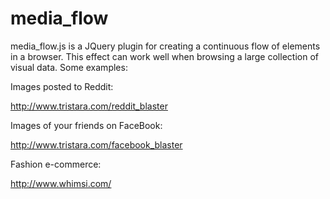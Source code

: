 media_flow
==========

media_flow.js is a JQuery plugin for creating a continuous flow of elements in a browser.  This effect can work well when browsing a large collection of visual data.  Some examples:

Images posted to Reddit:

http://www.tristara.com/reddit_blaster

Images of your friends on FaceBook:

http://www.tristara.com/facebook_blaster

Fashion e-commerce:

http://www.whimsi.com/